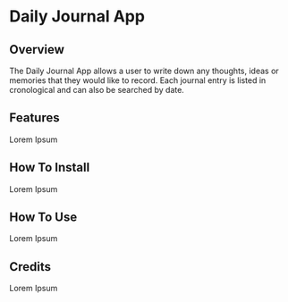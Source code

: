 # Daily Journal App

## Overview
The Daily Journal App allows a user to write down any thoughts, ideas or memories that they would like to record. Each journal entry is listed in cronological and can also be searched by date.


## Features
Lorem Ipsum

## How To Install
Lorem Ipsum

## How To Use
Lorem Ipsum

## Credits
Lorem Ipsum
